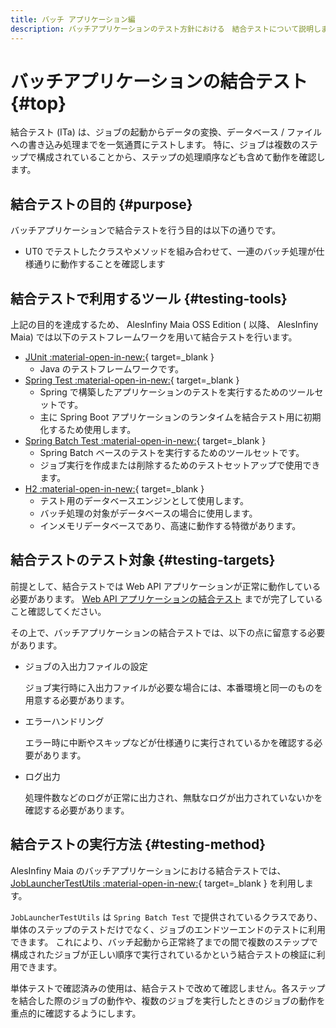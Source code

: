 ```yaml
---
title: バッチ アプリケーション編
description: バッチアプリケーションのテスト方針における　結合テストについて説明します。
---
```


# バッチアプリケーションの結合テスト {#top}

結合テスト (ITa) は、ジョブの起動からデータの変換、データベース / ファイルへの書き込み処理までを一気通貫にテストします。
特に、ジョブは複数のステップで構成されていることから、ステップの処理順序なども含めて動作を確認します。

## 結合テストの目的 {#purpose}

バッチアプリケーションで結合テストを行う目的は以下の通りです。

- UT0 でテストしたクラスやメソッドを組み合わせて、一連のバッチ処理が仕様通りに動作することを確認します

## 結合テストで利用するツール {#testing-tools}

上記の目的を達成するため、 AlesInfiny Maia OSS Edition ( 以降、 AlesInfiny Maia) では以下のテストフレームワークを用いて結合テストを行います。

- [JUnit :material-open-in-new:](https://junit.org/){ target=_blank }
    - Java のテストフレームワークです。
- [Spring Test :material-open-in-new:](https://spring.pleiades.io/spring-framework/docs/current/reference/html/testing.html){ target=_blank }
    - Spring で構築したアプリケーションのテストを実行するためのツールセットです。
    - 主に Spring Boot アプリケーションのランタイムを結合テスト用に初期化するため使用します。
- [Spring Batch Test :material-open-in-new:](https://spring.pleiades.io/spring-batch/reference/testing.html){ target=_blank }
    - Spring Batch ベースのテストを実行するためのツールセットです。
    - ジョブ実行を作成または削除するためのテストセットアップで使用できます。
- [H2 :material-open-in-new:](https://www.h2database.com/){ target=_blank }
    - テスト用のデータベースエンジンとして使用します。
    - バッチ処理の対象がデータベースの場合に使用します。
    - インメモリデータベースであり、高速に動作する特徴があります。

## 結合テストのテスト対象 {#testing-targets}

前提として、結合テストでは Web API アプリケーションが正常に動作している必要があります。
[Web API アプリケーションの結合テスト](../../client-side-rendering/test/backend-application/integration-test.md) までが完了していること確認してください。

その上で、バッチアプリケーションの結合テストでは、以下の点に留意する必要があります。

- ジョブの入出力ファイルの設定

    ジョブ実行時に入出力ファイルが必要な場合には、本番環境と同一のものを用意する必要があります。

- エラーハンドリング

    エラー時に中断やスキップなどが仕様通りに実行されているかを確認する必要があります。

- ログ出力

    処理件数などのログが正常に出力され、無駄なログが出力されていないかを確認する必要があります。

## 結合テストの実行方法 {#testing-method}

AlesInfiny Maia のバッチアプリケーションにおける結合テストでは、 [JobLauncherTestUtils :material-open-in-new:](https://spring.pleiades.io/spring-batch/docs/current/api/org/springframework/batch/test/JobLauncherTestUtils.html){ target=_blank } を利用します。

`JobLauncherTestUtils` は `Spring Batch Test` で提供されているクラスであり、単体のステップのテストだけでなく、ジョブのエンドツーエンドのテストに利用できます。
これにより、バッチ起動から正常終了までの間で複数のステップで構成されたジョブが正しい順序で実行されているかという結合テストの検証に利用できます。

単体テストで確認済みの使用は、結合テストで改めて確認しません。各ステップを結合した際のジョブの動作や、複数のジョブを実行したときのジョブの動作を重点的に確認するようにします。
